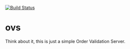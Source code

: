 [![Build Status](http://ec2-54-153-11-249.us-west-1.compute.amazonaws.com/api/badge/github.com/vzdevopstraining/ovs2/status.svg?branch=master)](http://ec2-54-153-11-249.us-west-1.compute.amazonaws.com/github.com/vzdevopstraining/ovs2)

ovs
===

Think about it, this is just a simple Order Validation Server.



